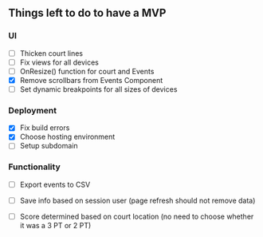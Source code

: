 ## Things left to do to have a MVP

### UI
- [ ] Thicken court lines
- [ ] Fix views for all devices
- [ ] OnResize() function for court and Events
- [x] Remove scrollbars from Events Component
- [ ] Set dynamic breakpoints for all sizes of devices

### Deployment
- [x] Fix build errors
- [x] Choose hosting environment
- [ ] Setup subdomain

### Functionality
- [ ] Export events to CSV
- [ ] Save info based on session user (page refresh should not remove data)
- [ ] Score determined based on court location (no need to choose whether it was a 3 PT or 2 PT)


